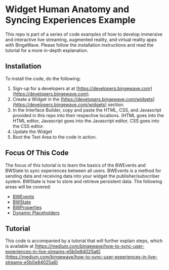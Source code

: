 # Widget Human Anatomy and Syncing Experiences Example
This repo is part of a series of code examples of how to develop immersive and interactive live streaming, augmented reality, and virtual reality apps with BingeWave. Please follow the installation instructions and read the tutorial for a more in-depth explanation.

## Installation
To install the code, do the following:
1. Sign-up for a developers at at [https://developers.bingewave.com](https://developers.bingewave.com).
2. Create a Widget in the [https://developers.bingewave.com/widgets](https://developers.bingewave.com/widgets) section.
3. In the Interface Builder, copy and paste the HTML, CSS, and Javascript provided in this repo into their respective locations. (HTML goes into the HTML editor, Javascript goes into the Javascript editor, CSS goes into the CSS editor.
4. Update the Widget
5. Boot the Test Area to the code in action.

## Focus Of This Code
The focus of this tutorial is to learn the basics of the BWEvents and BWState to sync experiences between all users. BWEvents is a method for sending data and receiving data into your widget the publisher/subscriber system. BWState is how to store and retrieve persistent data. The following areas will be covered:

- [BWEvents](https://developers.bingewave.com/javascript/bwevents)
- [BWState](https://developers.bingewave.com/javascript/bwstate)
- [BWProperties](https://developers.bingewave.com/javascript/bwproperties)
- [Dynamic Placeholders](https://developers.bingewave.com/javascript/placeholders)

## Tutorial

This code is accompanied by a tutorial that will further explain steps, which is available at [https://medium.com/bingewave/how-to-sync-user-experiences-in-live-streams-e5b0e84025a6](https://medium.com/bingewave/how-to-sync-user-experiences-in-live-streams-e5b0e84025a6)



